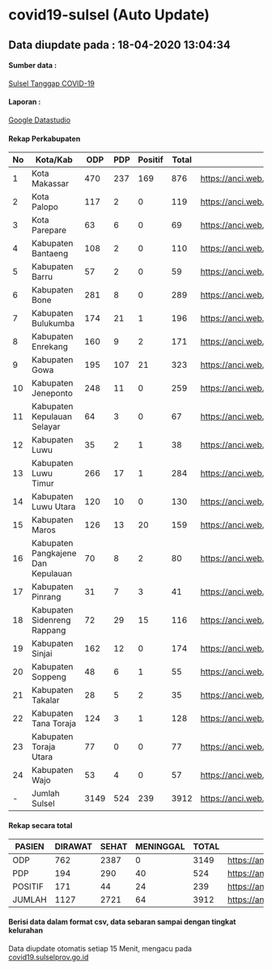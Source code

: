 # covid19-sulsel (Auto Update)

## Data diupdate pada : 18-04-2020 13:04:34

#### Sumber data :
[Sulsel Tanggap COVID-19](https://covid19.sulselprov.go.id)

#### Laporan :
[Google Datastudio](https://datastudio.google.com/reporting/29b5c6e3-f3d8-4c7e-a88b-39df6365b057)

#### Rekap Perkabupaten 
|No|Kota/Kab|ODP|PDP|Positif|Total|Link|
| --- | --- | --- | --- | --- | --- | --- |
|1|Kota Makassar|470|237|169|876|https://anci.web.id/cor/kota_makassar|
|2|Kota Palopo|117|2|0|119|https://anci.web.id/cor/kota_palopo|
|3|Kota Parepare|63|6|0|69|https://anci.web.id/cor/kota_parepare|
|4|Kabupaten Bantaeng|108|2|0|110|https://anci.web.id/cor/kabupaten_bantaeng|
|5|Kabupaten Barru|57|2|0|59|https://anci.web.id/cor/kabupaten_barru|
|6|Kabupaten Bone|281|8|0|289|https://anci.web.id/cor/kabupaten_bone|
|7|Kabupaten Bulukumba|174|21|1|196|https://anci.web.id/cor/kabupaten_bulukumba|
|8|Kabupaten Enrekang|160|9|2|171|https://anci.web.id/cor/kabupaten_enrekang|
|9|Kabupaten Gowa|195|107|21|323|https://anci.web.id/cor/kabupaten_gowa|
|10|Kabupaten Jeneponto|248|11|0|259|https://anci.web.id/cor/kabupaten_jeneponto|
|11|Kabupaten Kepulauan Selayar|64|3|0|67|https://anci.web.id/cor/kabupaten_kepulauan_selayar|
|12|Kabupaten Luwu|35|2|1|38|https://anci.web.id/cor/kabupaten_luwu|
|13|Kabupaten Luwu Timur|266|17|1|284|https://anci.web.id/cor/kabupaten_luwu_timur|
|14|Kabupaten Luwu Utara|120|10|0|130|https://anci.web.id/cor/kabupaten_luwu_utara|
|15|Kabupaten Maros|126|13|20|159|https://anci.web.id/cor/kabupaten_maros|
|16|Kabupaten Pangkajene Dan Kepulauan|70|8|2|80|https://anci.web.id/cor/kabupaten_pangkajene_dan_kepulauan|
|17|Kabupaten Pinrang|31|7|3|41|https://anci.web.id/cor/kabupaten_pinrang|
|18|Kabupaten Sidenreng Rappang|72|29|15|116|https://anci.web.id/cor/kabupaten_sidenreng_rappang|
|19|Kabupaten Sinjai|162|12|0|174|https://anci.web.id/cor/kabupaten_sinjai|
|20|Kabupaten Soppeng|48|6|1|55|https://anci.web.id/cor/kabupaten_soppeng|
|21|Kabupaten Takalar|28|5|2|35|https://anci.web.id/cor/kabupaten_takalar|
|22|Kabupaten Tana Toraja|124|3|1|128|https://anci.web.id/cor/kabupaten_tana_toraja|
|23|Kabupaten Toraja Utara|77|0|0|77|https://anci.web.id/cor/kabupaten_toraja_utara|
|24|Kabupaten Wajo|53|4|0|57|https://anci.web.id/cor/kabupaten_wajo|
|-|Jumlah Sulsel|3149|524|239|3912|https://anci.web.id/cor/jumlah_sulsel|

#### Rekap secara total

| PASIEN | DIRAWAT | SEHAT | MENINGGAL | TOTAL | LINK |
| ---- | -------- | ---- | ---- |  ---- | ---- |
| ODP | 762 | 2387 | 0 | 3149 | https://anci.web.id/cor/odp_detail.html |
| PDP | 194 | 290 | 40 | 524 | https://anci.web.id/cor/pdp_detail.html |
| POSITIF | 171 | 44 | 24 | 239 | https://anci.web.id/cor/positif_detail.html |
| JUMLAH | 1127 | 2721 | 64 | 3912 | https://anci.web.id/cor/jumlah_sulsel/ |

 
#### Berisi data dalam format csv, data sebaran sampai dengan tingkat kelurahan

Data diupdate otomatis setiap 15 Menit, mengacu pada [covid19.sulselprov.go.id](https://covid19.sulselprov.go.id)


